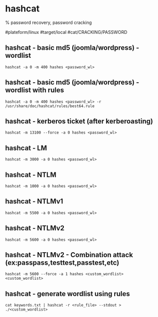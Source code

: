 # hashcat

% password recovery, password cracking

#plateform/linux  #target/local  #cat/CRACKING/PASSWORD 

## hashcat - basic md5 (joomla/wordpress) - wordlist
```
hashcat -a 0 -m 400 hashes <password_wl>
```

## hashcat - basic md5 (joomla/wordpress) - wordlist with rules
```
hashcat -a 0 -m 400 hashes <password_wl> -r /usr/share/doc/hashcat/rules/best64.rule 
```

## hashcat - kerberos ticket (after kerberoasting)
```
hashcat -m 13100 --force -a 0 hashes <password_wl> 
```

## hashcat - LM
```
hashcat -m 3000 -a 0 hashes <password_wl> 
```

## hashcat - NTLM
```
hashcat -m 1000 -a 0 hashes <password_wl> 
```

## hashcat - NTLMv1
```
hashcat -m 5500 -a 0 hashes <password_wl> 
```

## hashcat - NTLMv2
```
hashcat -m 5600 -a 0 hashes <password_wl> 
```

## hashcat - NTLMv2 - Combination attack (ex:passpass,testtest,passtest,etc)
```
hashcat -m 5600 --force -a 1 hashes <custom_wordlist> <custom_wordlist>
```

## hashcat - generate wordlist using rules
```
cat keywords.txt | hashcat -r <rule_file> --stdout > ./<custom_wordlist>
```


